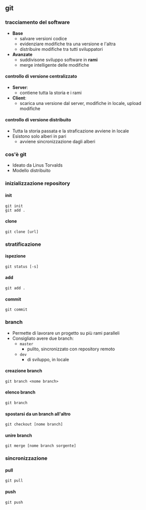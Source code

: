 ## git
### tracciamento del software
- **Base**
	- salvare versioni codice
	- evidenziare modifiche tra una versione e l'altra
	- distribuire modifiche tra tutti sviluppatori
- **Avanzate**
	- suddivisone sviluppo software in **rami**
	- merge intelligente delle modifiche
#### controllo di versione centralizzato
- **Server**:
	- contiene tutta la storia e i rami
- **Client**:
	- scarica una versione dal server, modifiche in locale, upload modifiche
#### controllo di versione distribuito
- Tutta la storia passata e la straficazione avviene in locale
- Esistono solo alberi in pari
	- avviene sincronizzazione dagli alberi
### cos'è git
- Ideato da Linus Torvalds
- Modello distribuito
### inizializzazione repository
#### init
```
git init 
git add .
```
#### clone
```
git clone [url]
```
### stratificazione
#### ispezione
```
git status [-s]
```
#### add
```
git add .
```
#### commit
```
git commit
```
### branch
- Permette di lavorare un progetto su più rami paralleli
- Consigliato avere due branch:
	- ```master```
		- pulito, sincronizzato con repository remoto
	- ```dev```
		- di sviluppo, in locale
#### creazione branch
```
git branch <nome branch>
```
#### elenco branch
```
git branch
```
#### spostarsi da un branch all'altro
```
git checkout [nome branch]
```
#### unire branch
```
git merge [nome branch sorgente]
```
### sincronizzazione
#### pull
```
git pull
```
#### push
```
git push 
```

